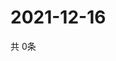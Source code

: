 # 2021-12-16
  共 0条

  <!-- BEGIN -->
  <!-- 最后更新时间Thu Dec 16 2021 18:04:41 GMT+0000 (Coordinated Universal Time) -->
  
  <!-- END -->
  
  